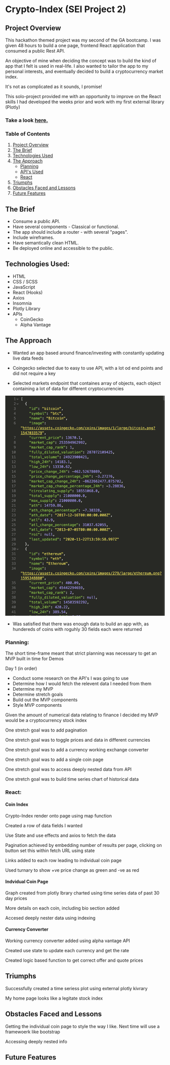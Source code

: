 # Crypto-Index (SEI Project 2)

## Project Overview

This hackathon themed project was my second of the GA bootcamp. I was given 48 hours to build a one page, frontend React application that consumed a public Rest API.

An objective of mine when deciding the concept was to build the kind of app that I felt is used in real-life. I also wanted to tailor the app to my personal interests, and eventually decided to build a cryptocurrency market index.

It's not as complicated as it sounds, I promise! <br>

This solo-project provided me with an opportunity to improve on the React skills I had developed the weeks prior and work with my first external library (Plotly)

### Take a look [here.](https://danieltockan.github.io/Crypto-Index/)


### Table of Contents

1. [Project Overview](#Project-Overview)
2. [The Brief](#The-Brief)
3. [Technologies Used](#Technologies-Used)
4. [The Approach](#The-Approach)
    - [Planning](#Planning)
    - [API's Used](#API's-Used)
    - [React](#React)
5. [Triumphs](#Triumphs)
6. [Obstacles Faced and Lessons](#Obstacles-Faced-and-Lessons)
7. [Future Features](#Future-Features)

## The Brief

- Consume a public API.
- Have several components - Classical or functional.
- The app should include a router - with several "pages".
- Include wireframes.
- Have semantically clean HTML.
- Be deployed online and accessible to the public.

## Technologies Used:

- HTML
- CSS / SCSS
- JavaScript
- React (Hooks)
- Axios
- Insomnia
- Plotly Library
- APIs
  - CoinGecko
  - Alpha Vantage

## The Approach

- Wanted an app based around finance/investing with constantly updating live data feeds

- Coingecko selected due to easy to use API, with a lot od end points and did not require a key

- Selected markets endpoint that containes array of objects, each object containing a lot of data for different cryptocurrencies

![Insomnia](./screenshots/get_crypto.png)

- Was satisfied that there was enough data to build an app with, as hundereds of coins with roguhly 30 fields each were returned

### Planning:

The short time-frame meant that strict planning was necessary to get an MVP built in time for Demos

Day 1 (in order)

-  Conduct some research on the API's I was going to use
- Determine how I would fetch the relevent data I needed from them
- Determine my MVP
- Determine stretch goals
- Build out the MVP components
- Style MVP components

Given the amount of numerical data relating to finance I decided my MVP would be a cryptocurrency stock index

One stretch goal was to add pagination

One stretch goal was to toggle prices and data in different currencies

One stretch goal was to add a currency working exchange converter

One stretch goal was to add a single coin page

One stretch goal was to access deeply nested data from API

One stretch goal was to build time series chart of historical data

### React:

#### Coin Index

Crypto-Index render onto page using map function

Created a row of data fields I wanted

Use State and use effects and axios to fetch the data

Pagination achieved by embedding number of results per page, clicking on button set this within fetch URL using state

Links added to each row leading to individual coin page

Used turnary to show +ve price change as green and -ve as red



#### Indvidual Coin Page

Graph created from plotly lbrary charted using time series data of past 30 day prices

More details on each coin, including bio section added

Accesed deeply nester data using indexing

#### Currency Converter

Working currency converter added using alpha vantage API

Created use state to update each currency and get the rate

Created logic based function to get correct offer and quote prices


## Triumphs

Successfully created a time seriess plot using external plotly kivrary

My home page looks like a legitate stock index

## Obstacles Faced and Lessons

Getting the individual coin page to style the way I like. Next time will use a framewoerk like bootstrap

Accessing deeply nested info

## Future Features